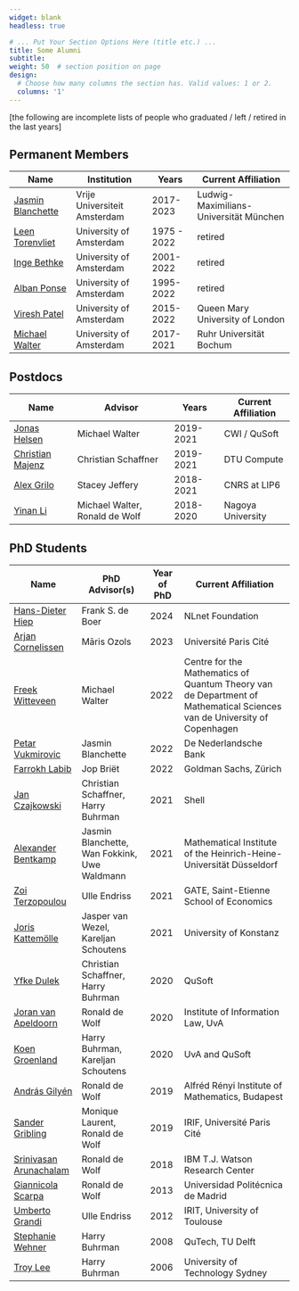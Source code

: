 ```yaml
---
widget: blank
headless: true

# ... Put Your Section Options Here (title etc.) ...
title: Some Alumni
subtitle:
weight: 50  # section position on page
design:
  # Choose how many columns the section has. Valid values: 1 or 2.
  columns: '1'
---
```

[the following are incomplete lists of people who graduated / left / retired in the last years]

## Permanent Members
| Name                                                                            | Institution | Years | Current Affiliation |
|---------------------------------------------------------------------------------|-----------------------------|-------------|---------------------|
| [Jasmin Blanchette](https://www.tcs.ifi.lmu.de/mitarbeiter/jasmin-blanchette_de.html)  | Vrije Universiteit Amsterdam | 2017-2023 | Ludwig-Maximilians-Universität München |
| [Leen Torenvliet](https://www.linkedin.com/in/leen-torenvliet-9671405)                  | University of Amsterdam | 1975 - 2022 | retired
| [Inge Bethke](https://staff.fnwi.uva.nl/i.bethke/)                                      | University of Amsterdam | 2001-2022 | retired |
| [Alban Ponse](https://staff.fnwi.uva.nl/a.ponse/)                                       | University of Amsterdam | 1995-2022 | retired |
| [Viresh Patel](https://www.qmul.ac.uk/maths/profiles/patelv.html)                       | University of Amsterdam | 2015-2022 | Queen Mary University of London |
| [Michael Walter](https://michaelwalter.info/)                                           | University of Amsterdam | 2017-2021 | Ruhr Universität Bochum |



## Postdocs
| Name                                                                            | Advisor | Years | Current Affiliation |
|---------------------------------------------------------------------------------|-----------------------------|-------------|---------------------|
| [Jonas Helsen](/author/jonas-helsen/)                                           | Michael Walter | 2019-2021 | CWI / QuSoft |
| [Christian Majenz](https://www.christianmajenz.info/about-me.html)              | Christian Schaffner | 2019-2021 | DTU Compute |
| [Alex Grilo](https://abgrilo.github.io/)                                               | Stacey Jeffery | 2018-2021 | CNRS at LIP6 |
| [Yinan Li](https://www.yinanli.com/)                                            | Michael Walter, Ronald de Wolf | 2018-2020 | Nagoya University |


## PhD Students
| Name                                                                            | PhD Advisor(s) | Year of PhD | Current Affiliation |
|---------------------------------------------------------------------------------|-----------------------------|-------------|---------------------|
| [Hans-Dieter Hiep](https://www.drheap.nl)                                       | Frank S. de Boer | 2024 | NLnet Foundation |
| [ Arjan Cornelissen](https://arriopolis.github.io/)                            | Māris Ozols | 2023 | Université Paris Cité |
| [Freek Witteveen](https://www.linkedin.com/in/freek-witteveen-b8490211b/)       | Michael Walter | 2022 | Centre for the Mathematics of Quantum Theory van de Department of Mathematical Sciences van de University of Copenhagen |
| [Petar Vukmirovic](https://www.linkedin.com/in/petar-vukmirovic/)               | Jasmin Blanchette | 2022 | De Nederlandsche Bank |
| [Farrokh Labib](https://www.linkedin.com/in/farrokh-labib-13066687/)            | Jop Briët| 2022 | Goldman Sachs, Zürich |
| [Jan Czajkowski](https://www.linkedin.com/in/jan-czajkowski-44201ba8/)          | Christian Schaffner, Harry Buhrman | 2021 | Shell |
| [Alexander Bentkamp](https://abentkamp.github.io/)                              | Jasmin Blanchette, Wan Fokkink, Uwe Waldmann | 2021 |  Mathematical Institute of the Heinrich-Heine-Universität Düsseldorf |
| [Zoi Terzopoulou](https://www.zoiterzopoulou.com/)                              | Ulle Endriss | 2021 | GATE, Saint-Etienne School of Economics |
| [Joris Kattemölle](https://www.linkedin.com/in/joris-kattemolle-8604a594/)      | Jasper van Wezel, Kareljan Schoutens | 2021 | University of Konstanz |
| [Yfke Dulek](https://www.linkedin.com/in/yfkedulek/?originalSubdomain=nl)       | Christian Schaffner, Harry Buhrman | 2020 | QuSoft |
| [Joran van Apeldoorn](https://www.linkedin.com/in/joran-van-apeldoorn-924483103)| Ronald de Wolf | 2020 | Institute of Information Law, UvA |
| [Koen Groenland](https://sites.google.com/view/koengroenland)                   | Harry Buhrman, Kareljan Schoutens   | 2020 | UvA and QuSoft |
| [András Gilyén](http://gilyen.hu/)                                              | Ronald de Wolf | 2019 | Alfréd Rényi Institute of Mathematics, Budapest|
| [Sander Gribling](https://sites.google.com/site/sandergribling/)                | Monique Laurent, Ronald de Wolf | 2019 |	IRIF, Université Paris Cité |
| [Srinivasan Arunachalam](https://logitechenator.github.io/sarunach/)	          | Ronald de Wolf | 2018 | IBM T.J. Watson Research Center |
| [Giannicola Scarpa](https://sites.google.com/site/giannicolascarpa/)            | Ronald de Wolf | 2013 |	Universidad Politécnica de Madrid	|
| [Umberto Grandi](https://www.irit.fr/~Umberto.Grandi/)                          | Ulle Endriss | 2012 | IRIT, University of Toulouse |
| [Stephanie Wehner](https://qutech.nl/person/stephanie-wehner/)                  | Harry Buhrman | 2008 | QuTech, TU Delft |
| [Troy Lee](http://troylee.org/)                                                 | Harry Buhrman | 2006 | University of Technology Sydney |
